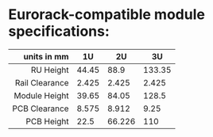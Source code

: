 # Eurorack-compatible module specifications:

units in mm | 1U | 2U | 3U |
| ---: | --- | --- | --- |
| RU Height | 44.45 | 88.9 | 133.35
| Rail Clearance | 2.425 | 2.425 | 2.425
| Module Height | 39.65 | 84.05 | 128.5
| PCB Clearance | 8.575 | 8.912 | 9.25
| PCB Height | 22.5 | 66.226 | 110
